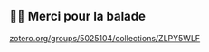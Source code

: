 <!-- .slide: data-background="images/serre-des-comilles.jpg" data-state="background-dark" -->

## 🙏🏻 Merci pour la balade

[zotero.org/groups/5025104/collections/ZLPY5WLF](https://www.zotero.org/groups/5025104/collections/ZLPY5WLF)
